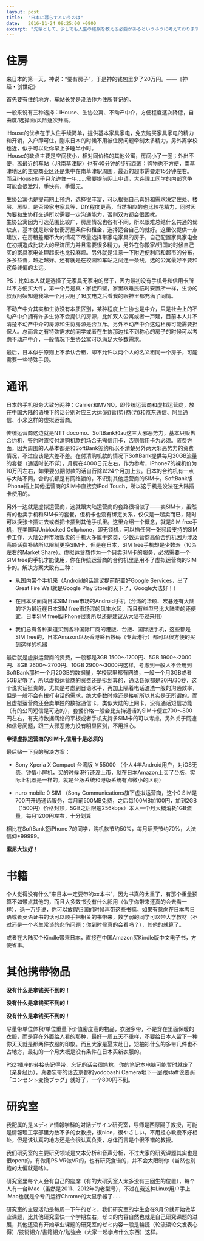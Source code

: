 ```yaml
---
layout: post
title:  "日本に暮らすというのは"
date:   2016-11-24 09:25:00 +0900
excerpt: "先輩として、少しでも人生の経験を教える必要があるというふうに考えております"
---
```


# 住房

来日本的第一天，神说：“要有房子”，于是神的钱包里少了20万円。——《神经・创世纪》

首先要有住的地方，车站长凳是没法作为住所登记的。

一般来说有三种选择：iHouse、生协公寓、不动产中介，方便程度逐次降低，自由度/选择面/风险逐次升高。

iHouse的优点在于入住手续简单，提供基本家具家电，免去购买家具家电的精力和开销，入户即可住，刚来日本的时候不用被住房问题牵制太多精力，另外离学校也近，似乎可以让你早上多睡半小时。  
iHouse的缺点主要是空间狭小，相对同价格的其他公寓，房间小了一圈；外出不便，离最近的车站（JR南草津駅）也有40分钟的步行距离；购物也不方便，南草津地区的主要商业区还是集中在南草津駅周围，最近的超市需要走15分钟左右。  
而且iHouse似乎只允许住一年……需要提前网上申请，大连理工同学的内部竞争可能会很激烈，手快有，手慢无。

生协公寓也是提前网上预约，选择很丰富，可以根据自己喜好和需求决定住处、楼层、房型、是否带家电家具等，DIY程度更高，当然相应的也比较花精力，同时因为要和生协打交道所以需要一定沟通能力，否则双方都会很困扰。  
生协公寓因为可选范围比较广，房屋情况也各有不同，所以很难总结什么共通的优缺点，基本就是综合权衡房屋条件和租金，选择适合自己的就好。这里仅提供一点建议，在房租差距不大的情况下尽量选择带家电家具的房子，自己配置家具家电会在初期造成比较大的经济压力并且需要很多精力，另外在你搬家/归国的时候自己买的家具家电处理起来也比较麻烦。另外就是注意一下附近便利店和超市的分布，多多益善，越近越好。还有就是在校园和车站之间连一条线，选的公寓最好不要和这条线偏的太远。

PS：比如本人就是选择了无家具无家电的房子，因为最初没有手机号和信用卡所以不方便买大件，第一个月是真・家徒四壁，家里跟难民临时安置所一样，生协的叔叔阿姨知道我第一个月只用了16度电之后看我的眼神里都充满了同情。

不动产中介其实和生协没有本质区别，某种程度上生协也是中介，只是社会上的不动产中介拥有许多生协不会提供的房源，比如双人公寓或者一戸建，目前本人并不清楚不动产中介的房源和生协房源是否互斥。另外不动产中介这边租房可能需要担保人。总而言之有特殊需求的同学或者在生协那边找不到称心的房子的时候可以考虑不动产中介，一般情况下生协公寓可以满足大多数需求。

最后，日本似乎原则上不承认合租，即不允许以两个人的名义租同一个房子，可能需要一些特殊手段。

# 通讯

日本的手机服务大致分两种：Carrier和MVNO，即传统运营商和虚拟运营商，放在中国大陆的语境下的话分别对应三大运(恶)营(势)商(力)和京东通信、阿里通信、小米这样的虚拟运营商。  

传统运营商这边就是NTT docomo、SoftBank和au这三大邪恶势力，基本只贩售合约机，签约时直接付清购机款的场合无需信用卡，否则信用卡为必须。资费方面，因为周围的人基本都是和SoftBank签约所以不清楚另外两大邪恶势力的资费情况，不过应该是大差不差。在付清购机款的情况下SoftBank提供每月20GB流量的套餐（通话时长不详），月费在4000日元左右，作为参考，iPhone7的裸机价为10万円左右，如果要分期付款的话自行除以24个月加上去。日本的合约机有一点与大陆不同，合约机都是有网络锁的，不识别其他运营商的SIM卡。SoftBank版iPhone插上其他运营商的SIM卡直接变iPod Touch，所以这手机是没法在大陆插卡使用的。

另外一边就是虚拟运营商，这就跟大陆运营商的套路很相似了——卖SIM卡，虽然有的也卖手机和SIM卡的套餐，但机卡也没有绑定关系，仅仅是一起卖而已，随时可以换张卡插进去或者把卡插到其他手机里。这里介绍一个概念，就是SIM free手机，在美国叫Unblocked Cellphone，即无锁机，可以插任何一张频段支持的SIM卡工作，大陆公开市场贩卖的手机大多属于这类，少数运营商高价合约机因为涉及高额话费补贴所以限制更换SIM卡，但是在日本，SIM free手机却是少数派（10%左右的Market Share）。虚拟运营商作为一个只卖SIM卡的服务，必然需要一个SIM free的手机才能使用，你在传统运营商的合约机里是用不了虚拟运营商的SIM卡的。解决方案大致有三种：

+ 从国内带个手机来（Android的话建议提前配置好Google Services，出了Great Fire Wall就是Google Play Store的天下了，Google大法好！）

+ 在日本买面向日本SIM free市场的Android手机（台湾的华硕、宏碁还有大陆的华为最近在日本SIM free市场混的风生水起，而且有些型号比大陆卖的还便宜，日本SIM free版iPhone很贵所以还是建议从大陆带过来用）

+ 我们总有各种渠道买到各种国际厂商的港版、台版、国际版手机，这些都是SIM free的，日本Amazon以及香港磐石数码（专营港行）都可以很方便的买到这样的机器

最后就是虚拟运营商的资费，一般都是3GB 1500～1700円、5GB 1900～2000円、8GB 2600～2700円、10GB 2900～3000円这样，考虑到一般人不会用到SoftBank那种一个月20GB的数据量，学校家里都有网络，一般一个月3GB或者5GB足够了，所以虚拟运营商的资费还是挺划算的，通话各家都是20円/30秒，这个说实话挺贵的，尤其是考虑到日语水平，再加上隔着电话渣渣一般的沟通效率，但是一般不会有拨打电话的需求，绝大多数时候还是接听所以其实是无所谓的。而且虚拟运营商还会卖单独的数据通信卡，类似大陆的上网卡，没有通话短信功能（有的公司短信是可选的），套餐价格一般会比支持通话的SIM卡便宜700～800円左右，有支持数据网络的平板或者手机支持多SIM卡的可以考虑。另外关于网速和信号问题，跟三大邪恶势力没有明显区别，不用担心。

**申请虚拟运营商的SIM卡,信用卡是必须的**

最后贴一下我的解决方案：

+ Sony Xperia X Compact 台湾版 ￥55000 （个人4年Android用户，对iOS无感，钟情小屏机，买的时候港行还没上市，就在日本Amazon上买了台版，实际上机器是一样的，就是台版系统和港版系统有点微小的区别）

+ nuro mobile 0 SIM （Sony Communications旗下虚拟运营商，这个0 SIM是700円开通通话服务，每月前500MB免费，之后每100MB加100円，加到2GB（1500円）价格封顶，5GB之后限速256kbps）本人一个月大概消耗1GB流量，每月1200円左右，十分划算

相比在SoftBank签iPhone 7的同学，购机款节约50%，每月话费节约70%，大法信仰+99999。

**索尼大法好！**

# 书籍

个人觉得没有什么“来日本一定要带的xx本书”，因为书真的太重了，有那个重量预算不如带点其他的，而且大多数书没有什么卵用（似乎你带来还真的会去看一样），退一万步说，你可以放假归国的时候再带这些书嘛。如果有意向在日本考日语或者英语证书的话可以顺手把相关的书带来，数学弱的同学可以带大学教材（不过还是一个老生常谈的悲伤问题：你到时候真的会看吗？），其他的就算了。

或者在大陆买个Kindle带来日本，直接在中国Amazon买Kindle版中文电子书，方便省事。

# 其他携带物品

**没有什么是拿钱买不到的！**

**没有什么是拿钱买不到的！**

**没有什么是拿钱买不到的！**

尽量带单位体积/单位重量下价值密度高的物品，衣服多带，不是穿在里面保暖的衣服，而是穿在外面给人看的那种，最好一周五天不重样，不要给日本人留下一种你天天就是那两件衣服的印象。而且大家是夏末赴日，短袖衫什么的多带几件也不占地方，最初的一个月大概是没有条件在日本买新衣服的。

PS2:插座的转接头记得带，忘记的话会很尴尬，你的笔记本电脑可能暂时就废了（亲身经历），真要忘带的话去京都的yodobashi Camera地下一层跟staff说要买「コンセント変換プラグ」就好了，一个800円不到。

# 研究室

我配属的是メディア情報学科的対話デザイン研究室，导师是西原陽子教授，可能是情報理工学部里为数不多的女教授，很nice，很やさしい，不用担心教授不好相处，但是该认真的地方还是会很认真负责，总体而言是个很不错的教授。

我们研究室的主要研究领域是文本分析和音声分析，不过大家的研究课题其实也是很open的，有做用PS VR做VR的，也有研究食谱的，并不会太限制你（当然也别跑的太偏就是咯）。

研究室里每个人会有自己的座席（有的大研究室人太多没有三回生的位置），每个人有一台iMac（虽然是2011、2012年的老型号），不过在我这种Linux用户手上iMac也就是个专门运行Chrome的大显示器了……

研究室的主要活动是每周一下午的ゼミ，我们研究室的学生会在9月份就开始做毕业课题，比其他研究室快一个学期左右，ゼミ的内容自然也就是自己研究课题的进展，其他还没有开始毕业课题的研究室的ゼミ内容一般是輪読（轮流读论文发表心得）/技術紹介/書籍紹介/勉強会（大家一起学点什么东西）这样。

